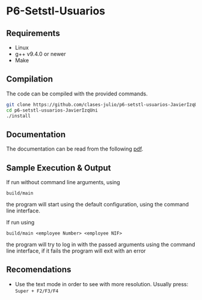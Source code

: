 # P6-Setstl-Usuarios
## Requirements

  * Linux
  * g++ v9.4.0 or newer
  * Make


## Compilation

The code can be compiled with the provided commands.
```bash
git clone https://github.com/clases-julio/p6-setstl-usuarios-JavierIzqUni.git
cd p6-setstl-usuarios-JavierIzqUni
./install
```

## Documentation

The documentation can be read from the following [pdf](/doc/refman.pdf).
## Sample Execution & Output

If run without command line arguments, using

```
build/main
```

the program will start using the default configuration, using the command line interface.


If run using 

```
build/main <employee Number> <employee NIF>
```

the program will try to log in with the passed arguments using the command line interface, if it fails the program will exit with an error

## Recomendations
* Use the text mode in order to see with more resolution. Usually press: `Super + F2/F3/F4`